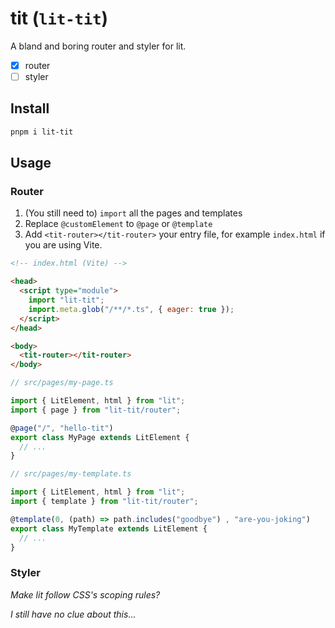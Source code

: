 # tit (`lit-tit`)

A bland and boring router and styler for lit.

- [x] router
- [ ] styler

## Install

```sh
pnpm i lit-tit
```

## Usage

### Router

1. (You still need to) `import` all the pages and templates
2. Replace `@customElement` to `@page` or `@template`
3. Add `<tit-router></tit-router>` your entry file, for example `index.html` if you are using Vite.

```html
<!-- index.html (Vite) -->

<head>
  <script type="module">
    import "lit-tit";
    import.meta.glob("/**/*.ts", { eager: true });
  </script>
</head>

<body>
  <tit-router></tit-router>
</body>
```

```ts
// src/pages/my-page.ts

import { LitElement, html } from "lit";
import { page } from "lit-tit/router";

@page("/", "hello-tit")
export class MyPage extends LitElement {
  // ...
}
```

```ts
// src/pages/my-template.ts

import { LitElement, html } from "lit";
import { template } from "lit-tit/router";

@template(0, (path) => path.includes("goodbye") , "are-you-joking")
export class MyTemplate extends LitElement {
  // ...
}
```

### Styler

*Make lit follow CSS's scoping rules?*

*I still have no clue about this...*
